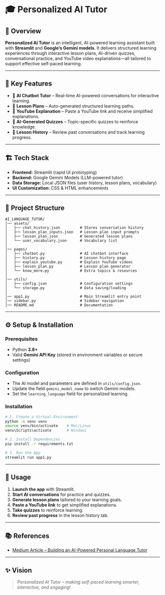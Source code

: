 # 🎓 Personalized AI Tutor

## 📌 Overview

**Personalized AI Tutor** is an intelligent, AI-powered learning assistant built with **Streamlit** and **Google’s Gemini models**. It delivers structured learning experiences through interactive lesson plans, AI-driven quizzes, conversational practice, and YouTube video explanations—all tailored to support effective self-paced learning.

---

## 🚀 Key Features

* 🤖 **AI Chatbot Tutor** – Real-time AI-powered conversations for interactive learning.
* 📑 **Lesson Plans** – Auto-generated structured learning paths.
* 🎥 **YouTube Explanation** – Paste a YouTube link and receive simplified explanations.
* 📝 **AI-Generated Quizzes** – Topic-specific quizzes to reinforce knowledge.
* 📜 **Lesson History** – Review past conversations and track learning progress.

---

## 🏗️ Tech Stack

* **Frontend:** Streamlit (rapid UI prototyping)
* **Backend:** Google Gemini Models (LLM-powered tutor)
* **Data Storage:** Local JSON files (user history, lesson plans, vocabulary)
* **UI Customization:** CSS & HTML enhancements

---

## 📂 Project Structure

```plaintext
AI_LANGUAGE_TUTOR/
│── assets/                
│   ├── chat_history.json         # Stores conversation history
│   ├── lesson_plan_inputs.json   # Lesson plan input prompts
│   ├── lesson_plan.json          # Generated lesson plans
│   └── user_vocabulary.json      # Vocabulary list
│
│── pages/                        
│   ├── chatbot.py                # AI chatbot interface
│   ├── history.py                # Lesson history page
│   ├── explain_youtube.py        # Explain YouTube videos
│   ├── lesson_plan.py            # Lesson plan generator
│   └── know_more.py              # Extra topics & resources
│
│── utils/                        
│   ├── config.json               # Configuration settings
│   └── storage.py                # Data saving/loading
│
│── app1.py                       # Main Streamlit entry point
│── sidebar.py                    # Sidebar navigation
│── README.md                     # Documentation
```

---

## ⚙️ Setup & Installation

### **Prerequisites**

* Python **3.8+**
* Valid **Gemini API Key** (stored in environment variables or secure settings)

### **Configuration**

* The AI model and parameters are defined in `utils/config.json`.
* Update the field `gemini_model_name` to switch Gemini models.
* Set the `learning_language` field for personalized learning.

### **Installation**

```sh
# 1. Create a Virtual Environment
python -m venv venv
source venv/bin/activate    # Mac/Linux
venv\Scripts\activate       # Windows

# 2. Install Dependencies
pip install -r requirements.txt

# 3. Run the App
streamlit run app1.py
```

---

## 📖 Usage

1. **Launch the app** with Streamlit.
2. **Start AI conversations** for practice and quizzes.
3. **Generate lesson plans** tailored to your learning goals.
4. **Paste a YouTube link** to get simplified explanations.
5. **Take quizzes** to reinforce learning.
6. **Review past progress** in the lesson history tab.

---

## 📚 References

* [Medium Article – Building an AI-Powered Personal Language Tutor](https://medium.com/@kate.ruksha/building-an-ai-powered-personal-language-tutor-with-chatgpt-59d2e4cd7f56)

---

## ✨ Vision

> *Personalized AI Tutor – making self-paced learning smarter, interactive, and engaging!*
